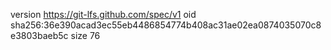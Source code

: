 version https://git-lfs.github.com/spec/v1
oid sha256:36e390acad3ec55eb4486854774b408ac31ae02ea0874035070c8e3803baeb5c
size 76
